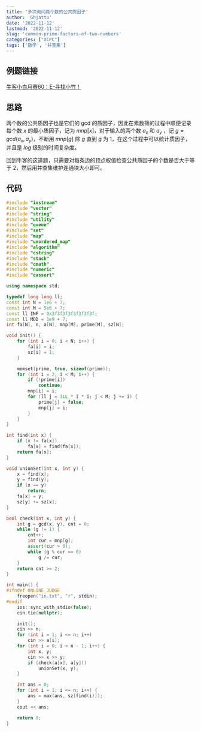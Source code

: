 ```yaml
---
title: '多次询问两个数的公共质因子'
author: 'Ghjattu'
date: '2022-11-12'
lastmod: '2022-11-12'
slug: 'common-prime-factors-of-two-numbers'
categories: ["XCPC"]
tags: ['数学', '并查集']
---
```




## 例题链接

[牛客小白月赛60：E-寻找小竹！](https://ac.nowcoder.com/acm/contest/45670/E)

## 思路

两个数的公共质因子也是它们的 gcd 的质因子，因此在素数筛的过程中顺便记录每个数 $x$ 的最小质因子，记为 $mnp[x]$，对于输入的两个数 $a_x$ 和 $a_y$ ，记 $g=gcd(a_x,a_y)$，不断用 $mnp[g]$ 除 $g$ 直到 $g$ 为 $1$，在这个过程中可以统计质因子，并且是 $log$ 级别的时间复杂度。

回到牛客的这道题，只需要对每条边的顶点权值检查公共质因子的个数是否大于等于 $2$，然后用并查集维护连通块大小即可。


## 代码

```cpp
#include "iostream"
#include "vector"
#include "string"
#include "utility"
#include "queue"
#include "set"
#include "map"
#include "unordered_map"
#include "algorithm"
#include "cstring"
#include "stack"
#include "cmath"
#include "numeric"
#include "cassert"

using namespace std;

typedef long long ll;
const int N = 1e6 + 7;
const int M = 5e6 + 7;
const ll INF = 0x3f3f3f3f3f3f3f3f;
const ll MOD = 1e9 + 7;
int fa[N], n, a[N], mnp[M], prime[M], sz[N];

void init() {
    for (int i = 0; i < N; i++) {
        fa[i] = i;
        sz[i] = 1;
    }

    memset(prime, true, sizeof(prime));
    for (int i = 2; i < M; i++) {
        if (!prime[i])
            continue;
        mnp[i] = i;
        for (ll j = 1LL * i * i; j < M; j += i) {
            prime[j] = false;
            mnp[j] = i;
        }
    }
}

int find(int x) {
    if (x != fa[x])
        fa[x] = find(fa[x]);
    return fa[x];
}

void unionSet(int x, int y) {
    x = find(x);
    y = find(y);
    if (x == y)
        return;
    fa[x] = y;
    sz[y] += sz[x];
}

bool check(int x, int y) {
    int g = gcd(x, y), cnt = 0;
    while (g != 1) {
        cnt++;
        int cur = mnp[g];
        assert(cur > 0);
        while (g % cur == 0)
            g /= cur;
    }
    return cnt >= 2;
}

int main() {
#ifndef ONLINE_JUDGE
    freopen("in.txt", "r", stdin);
#endif
    ios::sync_with_stdio(false);
    cin.tie(nullptr);

    init();
    cin >> n;
    for (int i = 1; i <= n; i++)
        cin >> a[i];
    for (int i = 0; i < n - 1; i++) {
        int x, y;
        cin >> x >> y;
        if (check(a[x], a[y]))
            unionSet(x, y);
    }

    int ans = 0;
    for (int i = 1; i <= n; i++) {
        ans = max(ans, sz[find(i)]);
    }
    cout << ans;

    return 0;
}
```

